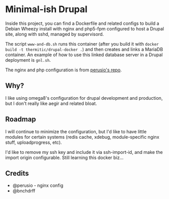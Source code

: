 Minimal-ish Drupal
==================

Inside this project, you can find a Dockerfile and related configs to build a Debian Wheezy install with nginx and php5-fpm configured to host a Drupal site, along with sshd, managed by supervisord.

The script `www-and-db.sh` runs this container (after you build it with `docker build -t thermitic/drupal-docker .`) and then creates and links a MariaDB container. An example of how to use this linked database server in a Drupal deployment is `gnl.sh`.

The nginx and php configuration is from [perusio's repo](https://github.com/perusio/drupal-with-nginx).

## Why?

I like using omega8's configuration for drupal development and production, but I don't really like aegir and related bloat.

## Roadmap

I will continue to minimize the configuration, but I'd like to have little modules for certain systems (redis cache, xdebug, module-specific nginx stuff, uploadprogress, etc).

I'd like to remove my ssh key and include it via ssh-import-id, and make the import origin configurable. Still learning this docker biz...

## Credits

* @perusio - nginx config
* @bnchdrff
